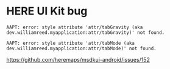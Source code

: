 # HERE UI Kit bug

```
AAPT: error: style attribute 'attr/tabGravity (aka dev.williamreed.myapplication:attr/tabGravity)' not found.
    
AAPT: error: style attribute 'attr/tabMode (aka dev.williamreed.myapplication:attr/tabMode)' not found.
```

https://github.com/heremaps/msdkui-android/issues/152
